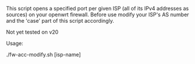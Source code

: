 This script opens a specified port per given ISP (all of its IPv4 addresses as sources) on your openwrt firewall.
Before use modify your ISP's AS number and the 'case' part of this script accordingly.

Not yet tested on v20

Usage:

./fw-acc-modify.sh [isp-name]
